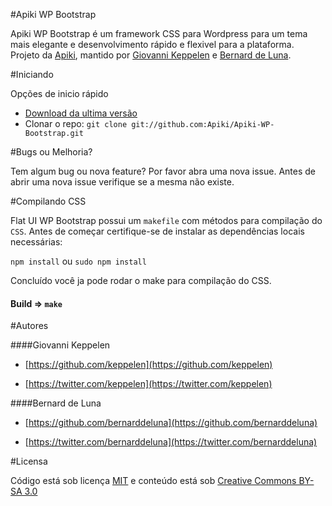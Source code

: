 #Apiki WP Bootstrap

Apiki WP Bootstrap é um framework CSS para Wordpress para um tema mais elegante e desenvolvimento rápido e flexivel para a plataforma. Projeto da [Apiki](https://twitter.com/apikiWordPress), mantido por [Giovanni Keppelen](https://twitter.com/keppelen) e [Bernard de Luna](https://twitter.com/bernarddeluna).


#Iniciando


Opções de inicio rápido

* [Download da ultima versão](https://github.com/Apiki/Apiki-WP-Bootstrap/archive/master.zip)
* Clonar o repo: `git clone git://github.com:Apiki/Apiki-WP-Bootstrap.git`

#Bugs ou Melhoria?

Tem algum bug ou nova feature? 	Por favor abra uma nova issue. Antes de abrir uma nova issue verifique se a mesma não existe.

#Compilando CSS


Flat UI WP Bootstrap possui um `makefile` com métodos para compilação do `CSS`. Antes de começar certifique-se de instalar as dependências locais necessárias:

`npm install` ou `sudo npm install`

Concluído você ja pode rodar o make para compilação do CSS.

#### Build => `make`


#Autores


####Giovanni Keppelen

* [https://github.com/keppelen](https://github.com/keppelen)

* [https://twitter.com/keppelen](https://twitter.com/keppelen)

####Bernard de Luna

* [https://github.com/bernarddeluna](https://github.com/bernarddeluna)

* [https://twitter.com/bernarddeluna](https://twitter.com/bernarddeluna)


#Licensa


Código está sob licença [MIT](http://rem.mit-license.org/) e conteúdo está sob [Creative Commons BY-SA 3.0](http://creativecommons.org/licenses/by-sa/3.0/deed.en_US)